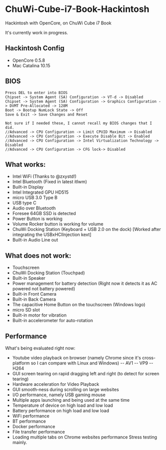 # ChuWi-Cube-i7-Book-Hackintosh
Hackintosh with OpenCore, on ChuWi Cube i7 Book

It's currently work in progress.

## Hackintosh Config

- OpenCore 0.5.8
- Mac Catalina 10.15

## BIOS
```
Press DEL to enter into BIOS
Chipset -> System Agent (SA) Configuration -> VT-d -> Disabled
Chipset -> System Agent (SA) Configuration -> Graphics Configuration -> DVMT Pre-Allocated -> 128M
Boot -> Bootup NumLock State -> Off
Save & Exit -> Save Changes and Reset

Not sure if I needed these, I cannot recall my BIOS changes that I did.
//Advanced -> CPU Configuration -> Limit CPUID Maximum -> Disabled
//Advanced -> CPU Configuration -> Execute Disable Bit -> Enabled
//Advanced -> CPU Configuration -> Intel Virtualization Technology -> Disabled
//Advanced -> CPU Configuration -> CFG lock-> Disabled
```
## What works:
- Intel WiFi (Thanks to @zxystd!)
- Intel Bluetooth (Fixed in latest itlwm)
- Built-in Display
- Intel Integrated GPU HD515
- micro USB 3.0 Type B
- USB type C
- Audio over Bluetooth
- Foresee 64GB SSD is detected
- Power Button is working
- Volume Rocker button is working for volume
- ChuWi Docking Station (Keyboard + USB 2.0 on the dock) [Worked after integrating the USBxHCIInjection kext]
- Built-in Audio Line out

## What does not work:
- Touchscreen
- ChuWi Docking Station (Touchpad)
- Built-in Speaker
- Power management for battery detection (Right now it detects it as AC powered not battery powered)
- Built-in Front Camera
- Built-in Back Camera
- The capacitive Home Button on the touchscreen (Windows logo)
- micro SD slot
- Built-in motor for vibration
- Built-in accelerometer for auto-rotation

## Performance
What's being evaluated right now:
- Youtube video playback on browser (namely Chrome since it's cross-platform so I can compare with Linux and Windows)
-- AV1
-- VP9
-- H264
- GUI screen tearing on rapid dragging left and right (to detect for screen tearing)
- Hardware acceleration for Video Playback
- GUI smooth-ness during scrolling on large websites
- I/O performance, namely USB gaming mouse
- Multiple apps launching and being used at the same time
- Temperature of device on high load and low load
- Battery performance on high load and low load
- WiFi performance
- BT performance
- Docker performance
- File transfer performance
- Loading multiple tabs on Chrome websites performance
Stress testing mainly.
